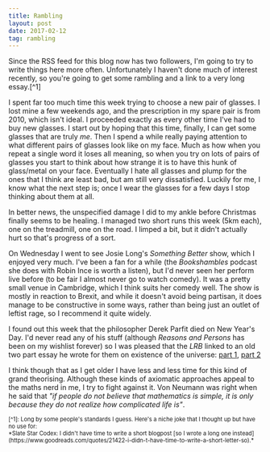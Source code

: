 ```yaml
---
title: Rambling
layout: post
date: 2017-02-12
tag: rambling
---
```


Since the RSS feed for this blog now has two followers, I'm going to try to write things here more often.
Unfortunately I haven't done much of interest recently, so you're going to get some rambling and a link to a very long essay.[^1]

I spent far too much time this week trying to choose a new pair of glasses.
I lost mine a few weekends ago, and the prescription in my spare pair is from 2010, which isn't ideal.
I proceeded exactly as every other time I've had to buy new glasses.
I start out by hoping that this time, finally, I can get some glasses that are truly *me*.
Then I spend a while really paying attention to what different pairs of glasses look like on my face.
Much as how when you repeat a single word it loses all meaning, so when you try on lots of pairs of glasses you start to think about how strange it is to have this hunk of glass/metal on your face.
Eventually I hate all glasses and plump for the ones that I think are least bad, but am still very dissatisfied.
Luckily for me, I know what the next step is; once I wear the glasses for a few days I stop thinking about them at all.

In better news, the unspecified damage I did to my ankle before Christmas finally seems to be healing.
I managed two short runs this week (5km each), one on the treadmill, one on the road.
I limped a bit, but it didn't actually hurt so that's progress of a sort.

On Wednesday I went to see Josie Long's *Something Better* show, which I enjoyed very much. I've been a fan for a while (the *Bookshambles* podcast she does with Robin Ince is worth a listen), but I'd never seen her perform live before (to be fair I almost never go to watch comedy). It was a pretty small venue in Cambridge, which I think suits her comedy well. The show is mostly in reaction to Brexit, and while it doesn't avoid being partisan, it does manage to be constructive in some ways, rather than being just an outlet of leftist rage, so I recommend it quite widely.

I found out this week that the philosopher Derek Parfit died on New Year's Day.
I'd never read any of his stuff (although *Reasons and Persons* has been on my wishlist forever) so I was pleased that the *LRB* linked to an old two part essay he wrote for them on existence of the universe: [part 1](https://www.lrb.co.uk/v20/n02/derek-parfit/why-anything-why-this),
[part 2](https://www.lrb.co.uk/v20/n03/derek-parfit/why-anything-why-this)

I think though that as I get older I have less and less time for this kind of grand theorising.
Although these kinds of axiomatic approaches appeal to the maths nerd in me, I try to fight against it. Von Neumann was right when he said that *"if people do not believe that mathematics is simple, it is only because they do not realize how complicated life is"*.

<div style="font-size: 80%">
[^1]: Long by some people's standards I guess.
Here's a niche joke that I thought up but have no use for:<br>
*Slate Star Codex: I didn't have time to write a short blogpost [so I wrote a long one instead](https://www.goodreads.com/quotes/21422-i-didn-t-have-time-to-write-a-short-letter-so).*
</div>
